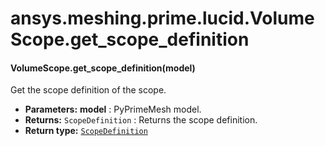 # ansys.meshing.prime.lucid.VolumeScope.get_scope_definition



#### VolumeScope.get_scope_definition(model)

Get the scope definition of the scope.

* **Parameters:**
  **model**
  : PyPrimeMesh model.
* **Returns:**
  `ScopeDefinition`
  : Returns the scope definition.
* **Return type:**
  [`ScopeDefinition`](ansys.meshing.prime.ScopeDefinition.md#ansys.meshing.prime.ScopeDefinition)

<!-- !! processed by numpydoc !! -->
